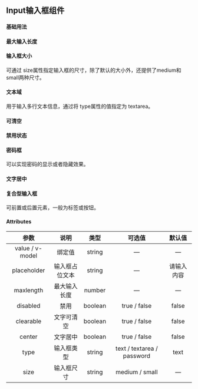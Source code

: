 ## Input输入框组件

#### 基础用法
<base-code>

<template slot="display">

<input1></input1>

</template>

<template>

```vue
<de-input v-model="value" placeholder="请输入内容"></de-input>

<script>
export default {
	data() {
		return {
			value: ''
		}
	}
}
</script>
```

</template>

</base-code>








#### 最大输入长度

<base-code>

<template slot="display">

<input8></input8>

</template>

<template>

```vue
<de-input v-model="value" maxlength="10" placeholder="最多只能输入10个字符"></de-input>

<script>
export default {
	data() {
		return {
			value: ''
		}
	}
}
</script>
```

</template>

</base-code>









#### 输入框大小

 可通过 size属性指定输入框的尺寸，除了默认的大小外，还提供了medium和small两种尺寸。 



<base-code>

<template slot="display">

<input2></input2>

</template>

<template>

```vue
<de-input v-model="value" placeholder="请输入内容"></de-input>
<de-input v-model="value" placeholder="请输入内容" size="medium"></de-input>
<de-input v-model="value" placeholder="请输入内容" size="small"></de-input>

<script>
export default {
	data() {
		return {
			value: ''
		}
	}
}
</script>
```

</template>

</base-code>








#### 文本域

 用于输入多行文本信息，通过将 type属性的值指定为 textarea。 
 
 <base-code>
 
 <template slot="display">
 
 <input3></input3>
 
 </template>
 
 <template>
 
 ```vue
 <de-input v-model="value" placeholder="请输入一长段内容" type="textarea"></de-input>
 	</div>
 </template>
 
 <script>
 export default {
 	data() {
 		return {
 			value: ''
 		}
 	}
 }
 </script>
 ```
 
 </template>
 
 </base-code>





#### 可清空


<base-code>

<template slot="display">

<input4></input4>

</template>

<template>

```vue
<de-input v-model="value" clearable placeholder="请输入内容"></de-input>

<script>
export default {
	data() {
		return {
			value: ''
		}
	}
}
</script>
```

</template>

</base-code>



#### 禁用状态


<base-code>

<template slot="display">

<input5></input5>

</template>

<template>

```vue
<de-input v-model="value" disabled placeholder="请输入内容"></de-input>

<script>
export default {
	data() {
		return {
			value: ''
		}
	}
}
</script>
```

</template>

</base-code>





#### 密码框

可以实现密码的显示或者隐藏效果。

<base-code>

<template slot="display">

<input9></input9>

</template>

<template>

```vue
<de-input v-model="value" type="password" placeholder="最多只能输入10个字符"></de-input>

<script>
export default {
	data() {
		return {
			value: ''
		}
	}
}
</script>
```

</template>

</base-code>









#### 文字居中

<base-code>

<template slot="display">

<input6></input6>

</template>

<template>

```vue
<de-input v-model="value" center placeholder="请输入内容"></de-input>

<script>
export default {
	data() {
		return {
			value: ''
		}
	}
}
</script>
```

</template>

</base-code>


#### 复合型输入框

 可前置或后置元素，一般为标签或按钮。
 
 <base-code>
 
 <template slot="display">
 
 <input7></input7>
 
 </template>
 
 <template>
 
 ```vue
 <de-input v-model="value" center placeholder="请输入内容">
 	<template slot="prepend">Http://</template>
 </de-input>
 	<de-input v-model="value" center placeholder="请输入内容">
 	<template slot="append">.com</template>
 </de-input>
 <de-input v-model="value" center placeholder="请输入内容">
 	<template slot="prepend">Http://</template>
 	<template slot="append">.com</template>
 </de-input>
 
 
 <script>
 export default {
 	data() {
 		return {
 			value: ''
 		}
 	}
 }
 </script>
 ```
 
 </template>
 
 </base-code>





#### Attributes

|      参数       |      说明      |  类型   |           可选值           |   默认值   |
| :-------------: | :------------: | :-----: | :------------------------: | :--------: |
| value / v-model |     绑定值     | string  |             —              |     —      |
|   placeholder   | 输入框占位文本 | string  |             —              | 请输入内容 |
|    maxlength    |  最大输入长度  | number  |             —              |     —      |
|    disabled     |      禁用      | boolean |        true / false        |   false    |
|    clearable    |   文字可清空   | boolean |        true / false        |   false    |
|     center      |    文字居中    | boolean |        true / false        |   false    |
|      type       |   输入框类型   | string  | text / textarea / password |    text    |
|      size       |   输入框尺寸   | string  |       medium / small       |     —      |
